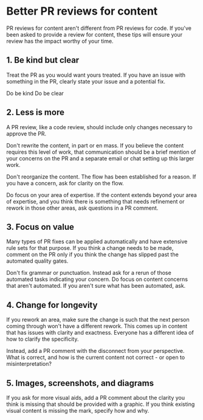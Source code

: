 # Better PR reviews for content

PR reviews for content aren't different from PR reviews for code. If you've been asked to provide a review for content, these tips will ensure your review has the impact worthy of your time. 

## 1. Be kind but clear

Treat the PR as you would want yours treated. If you have an issue with something in the PR, clearly state your issue and a potential fix. 

Do be kind
Do be clear

## 2. Less is more

A PR review, like a code review, should include only changes necessary to approve the PR. 

Don't rewrite the content, in part or en mass. If you believe the content requires this level of work, that communication should be a brief mention of your concerns on the PR and a separate email or chat setting up this larger work. 

Don't reorganize the content. The flow has been established for a reason. If you have a concern, ask for clarity on the flow. 

Do focus on your area of expertise. If the content extends beyond your area of expertise, and you think there is something that needs refinement or rework in those other areas, ask questions in a PR comment. 

## 3. Focus on value

Many types of PR fixes can be applied automatically and have extensive rule sets for that purpose. If you think a change needs to be made, comment on the PR only if you think the change has slipped past the automated quality gates. 

Don't fix grammar or punctuation. Instead ask for a rerun of those automated tasks indicating your concern. 
Do focus on content concerns that aren't automated. If you aren't sure what has been automated, ask.

## 4. Change for longevity

If you rework an area, make sure the change is such that the next person coming through won't have a different rework. This comes up in content that has issues with clarity and exactness. Everyone has a different idea of how to clarify the specificity. 

Instead, add a PR comment with the disconnect from your perspective. What is correct, and how is the current content not correct - or open to misinterpretation?

## 5. Images, screenshots, and diagrams

If you ask for more visual aids, add a PR comment about the clarity you think is missing that should be provided with a graphic. If you think existing visual content is missing the mark, specify how and why. 






